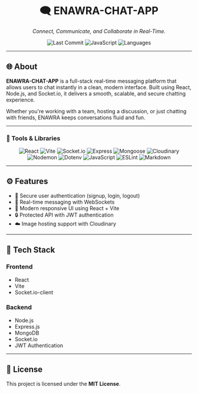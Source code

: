 <p align="center">
  <h1 align="center">🗨️ ENAWRA-CHAT-APP</h1>
  <p align="center"><em>Connect, Communicate, and Collaborate in Real-Time.</em></p>

  <p align="center">
    <img src="https://img.shields.io/badge/last%20commit-last%20friday-blue" alt="Last Commit"/>
    <img src="https://img.shields.io/badge/javascript-65.7%25-blue" alt="JavaScript"/>
    <img src="https://img.shields.io/badge/languages-3-blue" alt="Languages"/>
  </p>
</p>

---

## 🌐 About

**ENAWRA-CHAT-APP** is a full-stack real-time messaging platform that allows users to chat instantly in a clean, modern interface. Built using React, Node.js, and Socket.io, it delivers a smooth, scalable, and secure chatting experience.

Whether you're working with a team, hosting a discussion, or just chatting with friends, ENAWRA keeps conversations fluid and fun.

---

### 🧰 Tools & Libraries

<p align="center">
  <img src="https://img.shields.io/badge/React-20232a?logo=react&logoColor=61DAFB" alt="React"/>
  <img src="https://img.shields.io/badge/Vite-purple?logo=vite&logoColor=white" alt="Vite"/>
  <img src="https://img.shields.io/badge/Socket.io-black?logo=socket.io&logoColor=white" alt="Socket.io"/>
  <img src="https://img.shields.io/badge/Express-black?logo=express&logoColor=white" alt="Express"/>
  <img src="https://img.shields.io/badge/Mongoose-orange?logo=mongoose&logoColor=white" alt="Mongoose"/>
  <img src="https://img.shields.io/badge/Cloudinary-blue?logo=cloudinary&logoColor=white" alt="Cloudinary"/>
  <img src="https://img.shields.io/badge/Nodemon-green?logo=nodemon&logoColor=white" alt="Nodemon"/>
  <img src="https://img.shields.io/badge/.ENV-yellow" alt="Dotenv"/>
  <img src="https://img.shields.io/badge/JavaScript-yellow?logo=javascript&logoColor=black" alt="JavaScript"/>
  <img src="https://img.shields.io/badge/ESLint-blue?logo=eslint&logoColor=white" alt="ESLint"/>
  <img src="https://img.shields.io/badge/Markdown-000000?logo=markdown&logoColor=white" alt="Markdown"/>
</p>

---

## ⚙️ Features

- 🔐 Secure user authentication (signup, login, logout)
- 💬 Real-time messaging with WebSockets
- 📱 Modern responsive UI using React + Vite
- 🔒 Protected API with JWT authentication
- ☁️ Image hosting support with Cloudinary

---

## 🔧 Tech Stack

### Frontend
- React
- Vite
- Socket.io-client

### Backend
- Node.js
- Express.js
- MongoDB
- Socket.io
- JWT Authentication

---

## 📄 License

This project is licensed under the **MIT License**.
